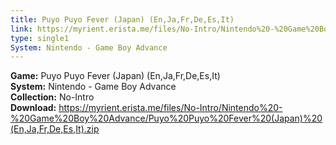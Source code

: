 ```yaml
---
title: Puyo Puyo Fever (Japan) (En,Ja,Fr,De,Es,It)
link: https://myrient.erista.me/files/No-Intro/Nintendo%20-%20Game%20Boy%20Advance/Puyo%20Puyo%20Fever%20(Japan)%20(En,Ja,Fr,De,Es,It).zip
type: single1
System: Nintendo - Game Boy Advance
---
```

<b>Game:</b> Puyo Puyo Fever (Japan) (En,Ja,Fr,De,Es,It)<br>
<b>System:</b> Nintendo - Game Boy Advance<br>
<b>Collection:</b> No-Intro<br>
<b>Download:</b> https://myrient.erista.me/files/No-Intro/Nintendo%20-%20Game%20Boy%20Advance/Puyo%20Puyo%20Fever%20(Japan)%20(En,Ja,Fr,De,Es,It).zip